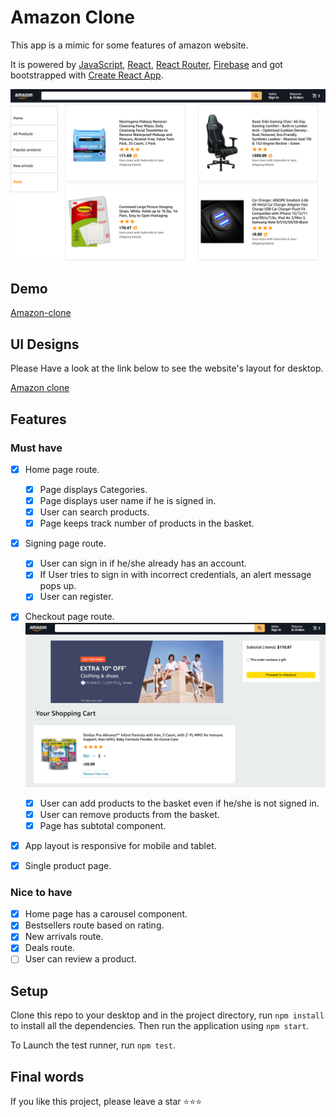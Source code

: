 # Amazon Clone

This app is a mimic for some features of amazon website.

It is powered by [JavaScript](https://developer.mozilla.org/en-US/docs/Web/JavaScript), [React](https://reactjs.org/), [React Router](https://reactrouter.com/docs/en/v6/getting-started/overview), [Firebase](https://firebase.google.com/?gclid=Cj0KCQiAmeKQBhDvARIsAHJ7mF7rJ29dNE0MxeR6gwd-VqI8IKpNNsHNJ0YvFRMQY7ck93OE45wRgusaAjn_EALw_wcB&gclsrc=aw.ds) and got bootstrapped with [Create React App](https://github.com/facebook/create-react-app).

![products Page](./src/assets/app-images/products.png)

## Demo

[Amazon-clone](https://keen-darwin-eee05c.netlify.app/)

## UI Designs

Please Have a look at the link below to see the website's layout for desktop.

[Amazon clone](https://www.figma.com/file/6q2dSJ1VpRwIEBphuzKVRd/amazone-clone?node-id=0%3A1)

## Features

### Must have

- [x] Home page route.

  - [x] Page displays Categories.
  - [x] Page displays user name if he is signed in.
  - [x] User can search products.
  - [x] Page keeps track number of products in the basket.

- [x] Signing page route.

  - [x] User can sign in if he/she already has an account.
  - [x] If User tries to sign in with incorrect credentials, an alert message pops up.
  - [x] User can register.

- [x] Checkout page route.
      ![products Page](./src/assets/app-images/checkout.png)

  - [x] User can add products to the basket even if he/she is not signed in.
  - [x] User can remove products from the basket.
  - [x] Page has subtotal component.

- [x] App layout is responsive for mobile and tablet.
- [x] Single product page.

### Nice to have

- [x] Home page has a carousel component.
- [x] Bestsellers route based on rating.
- [x] New arrivals route.
- [x] Deals route.
- [ ] User can review a product.

## Setup

Clone this repo to your desktop and in the project directory, run `npm install` to install all the dependencies.
Then run the application using `npm start`.

To Launch the test runner, run `npm test`.

## Final words

If you like this project, please leave a star :star::star::star:
